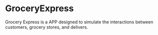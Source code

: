# GroceryExpress
Grocery Express is a APP designed to simulate the interactions between customers, grocery stores, and delivers.
